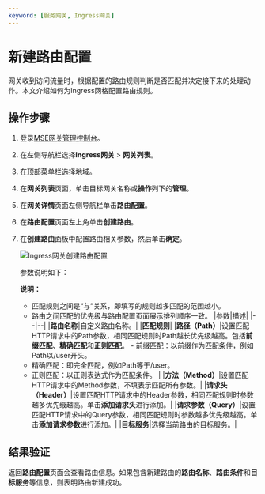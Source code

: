 ```yaml
---
keyword: [服务网关, Ingress网关]
---
```


# 新建路由配置

网关收到访问流量时，根据配置的路由规则判断是否匹配并决定接下来的处理动作。本文介绍如何为Ingress网格配置路由规则。

## 操作步骤

1.  登录[MSE网关管理控制台](https://mse.console.aliyun.com/#/microgw)。

2.  在左侧导航栏选择**Ingress网关** \> **网关列表**。

3.  在顶部菜单栏选择地域。

4.  在**网关列表**页面，单击目标网关名称或**操作**列下的**管理**。

5.  在**网关详情**页面左侧导航栏单击**路由配置**。

6.  在**路由配置**页面左上角单击**创建路由**。

7.  在**创建路由**面板中配置路由相关参数，然后单击**确定**。

    ![Ingress网关创建路由配置](https://static-aliyun-doc.oss-accelerate.aliyuncs.com/assets/img/zh-CN/4568481261/p275398.png)

    参数说明如下：

    **说明：**

    -   匹配规则之间是“与”关系，即填写的规则越多匹配的范围越小。
    -   路由之间匹配的优先级与路由配置页面展示排列顺序一致。
    |参数|描述|
    |--|--|
    |**路由名称**|自定义路由名称。|
    |**匹配规则**|
    |**路径（Path）**|设置匹配HTTP请求中的Path参数，相同匹配规则时Path越长优先级越高。包括**前缀匹配**、**精确匹配**和**正则匹配**。    -   前缀匹配：以前缀作为匹配条件，例如Path以/user开头。
    -   精确匹配：即完全匹配，例如Path等于/user。
    -   正则匹配：以正则表达式作为匹配条件。 |
    |**方法（Method）**|设置匹配HTTP请求中的Method参数，不填表示匹配所有参数。|
    |**请求头（Header）**|设置匹配HTTP请求中的Header参数，相同匹配规则时参数越多优先级越高。单击**添加请求头**进行添加。|
    |**请求参数（Query）**|设置匹配HTTP请求中的Query参数，相同匹配规则时参数越多优先级越高。单击**添加请求参数**进行添加。|
    |**目标服务**|选择当前路由的目标服务。|


## 结果验证

返回**路由配置**页面会查看路由信息。如果包含新建路由的**路由名称**、**路由条件**和**目标服务**等信息，则表明路由新建成功。

